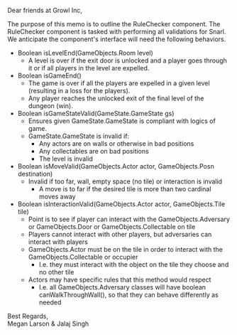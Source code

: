 Dear friends at Growl Inc, <br>

The purpose of this memo is to outline the RuleChecker component. 
The RuleChecker component is tasked with performing all validations for Snarl. We anticipate the component's interface will need the following behaviors.<br>

- Boolean isLevelEnd(GameObjects.Room level)
    - A level is over if the exit door is unlocked and a player goes through it or if all players in the level are expelled. 
- Boolean isGameEnd()
    - The game is over if all the players are expelled in a given level (resulting in a loss for the players).
    - Any player reaches the unlocked exit of the final level of the dungeon (win).
- Boolean isGameStateValid(GameState.GameState gs)
    - Ensures given GameState.GameState is compliant with logics of game.
    - GameState.GameState is invalid if:
      - Any actors are on walls or otherwise in bad positions
      - Any collectables are on bad positions
      - The level is invalid
- Boolean isMoveValid(GameObjects.Actor actor, GameObjects.Posn destination)
   - Invalid if too far, wall, empty space (no tile) or interaction is invalid
       - A move is to far if the desired tile is more than two cardinal moves away
- Boolean isInteractionValid(GameObjects.Actor actor, GameObjects.Tile tile)
   - Point is to see if player can interact with the GameObjects.Adversary or GameObjects.Door or GameObjects.Collectable on tile
   - Players cannot interact with other players, but adversaries can interact with players
   - GameObjects.Actor must be on the tile in order to interact with the GameObjects.Collectable or occupier
      - I.e. they must interact with the object on the tile they choose and no other tile
   - Actors may have specific rules that this method would respect
      - I.e. all GameObjects.Adversary classes will have boolean canWalkThroughWall(), so that they can behave differently as needed <br>
      
Best Regards,<br>
     Megan Larson & Jalaj Singh
